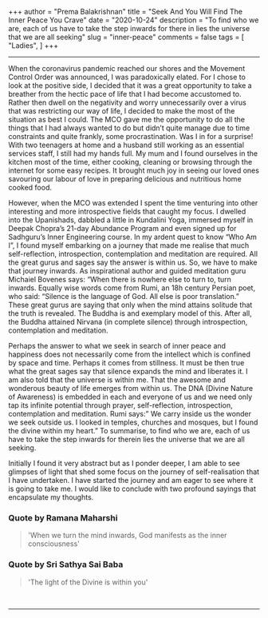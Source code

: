 +++
author = "Prema Balakrishnan"
title = "Seek And You Will Find The Inner Peace You Crave"
date = "2020-10-24"
description = "To find who we are, each of us have to take the step inwards for there in lies the universe that we are all seeking"
slug = "inner-peace"
comments = false
tags = [
    "Ladies",
]
+++

---

When the coronavirus pandemic reached our shores and the Movement Control Order was announced, I was paradoxically elated. For I chose to look at the positive side, I decided that it was a great opportunity to take a breather from the hectic pace of life that I had become accustomed to. Rather then dwell on the negativity and worry unnecessarily over a virus that was restricting our way of life, I decided to make the most of the situation as best I could. The MCO gave me the opportunity to do all the things that I had always wanted to do but didn’t quite manage due to time constraints and quite frankly, some procrastination. Was I in for a surprise! With two teenagers at home and a husband still working as an essential services staff, I still had my hands full. My mum and I found ourselves in the kitchen most of the time, either cooking, cleaning or browsing through the internet for some easy recipes. It brought much joy in seeing our loved ones savouring our labour of love in preparing delicious and nutritious home cooked food.

However, when the MCO was extended I spent the time venturing into other interesting and more introspective fields that caught my focus. I dwelled into the Upanishads, dabbled a little in Kundalini Yoga, immersed myself in Deepak Chopra’s 21-day Abundance Program and even signed up for Sadhguru’s Inner Engineering course. In my ardent quest to know “Who Am I”, I found myself embarking on a journey that made me realise that much self-reflection, introspection, contemplation and meditation are required. All the great gurus and sages say the answer is within us. So, we have to make that journey inwards. As inspirational author and guided meditation guru Michaiel Bovenes says: “When there is nowhere else to turn to, turn inwards. Equally wise words come from Rumi, an 18h century Persian poet, who said: “Silence is the language of God. All else is poor translation.” These great gurus are saying that only when the mind attains solitude that the truth is revealed. The Buddha is and exemplary model of this. After all, the Buddha attained Nirvana (in complete silence) through introspection, contemplation and meditation.

Perhaps the answer to what we seek in search of inner peace and happiness does not necessarily come from the intellect which is confined by space and time. Perhaps it comes from stillness. It must be then true what the great sages say that silence expands the mind and liberates it. I am also told that the universe is within me.  That the awesome and wonderous beauty of life emerges from within us. The DNA (Divine Nature of Awareness) is embedded in each and everyone of us and we need only tap its infinite potential through prayer, self-reflection, introspection, contemplation and meditation. Rumi says:” We carry inside us the wonder we seek outside us. I looked in temples, churches and mosques, but I found the divine within my heart.” To summarise, to find who we are, each of us have to take the step inwards for therein lies the universe that we are all seeking.

Initially I found it very abstract but as I ponder deeper, I am able to see glimpses of light that shed some focus on the journey of self-realisation that I have undertaken. I have started the journey and am eager to see where it is going to take me. I would like to conclude with two profound sayings that encapsulate my thoughts.

### Quote by Ramana Maharshi

> 'When we turn the mind inwards, God manifests as the inner consciousness' 

### Quote by Sri Sathya Sai Baba

> 'The light of the Divine is within you' 

<br>

---